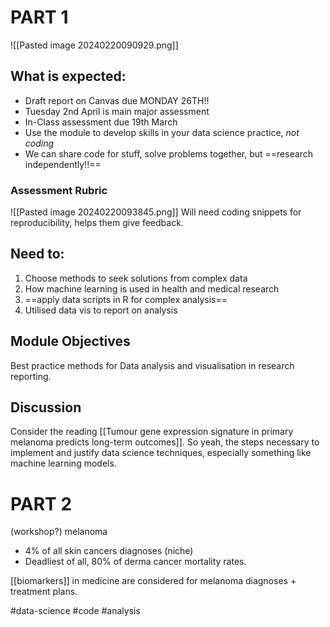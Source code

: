 # PART 1
![[Pasted image 20240220090929.png]]

## What is expected:
- Draft report on Canvas due MONDAY 26TH!! 
- Tuesday 2nd April is main major assessment
- In-Class assessment due 19th March
- Use the module to develop skills in your data science practice, *not coding*
- We can share code for stuff, solve problems together, but ==research independently!!==
### Assessment Rubric
![[Pasted image 20240220093845.png]]
Will need coding snippets for reproducibility, helps them give feedback.

## Need to:
1. Choose methods to seek solutions from complex data
2. How machine learning is used in health and medical research
3. ==apply data scripts in R for complex analysis==
4. Utilised data vis to report on analysis

## Module Objectives
Best practice methods for Data analysis and visualisation in research reporting.

## Discussion

Consider the reading [[Tumour gene expression signature in primary melanoma predicts long-term outcomes]].
So yeah, the steps necessary to implement and justify data science techniques, especially something like machine learning models.


# PART 2

(workshop?) melanoma

- 4% of all skin cancers diagnoses (niche)
- Deadliest of all, 80% of derma cancer mortality rates.

[[biomarkers]] in medicine are considered for melanoma diagnoses + treatment plans.



#data-science #code #analysis

